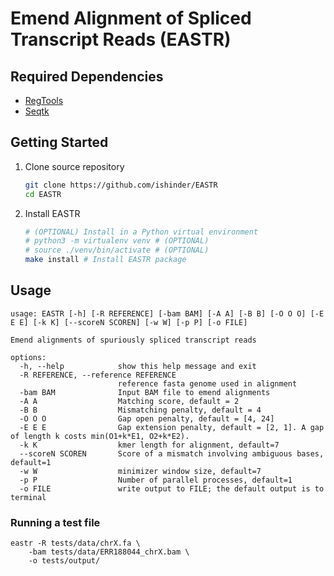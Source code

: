 # Emend Alignment of Spliced Transcript Reads (EASTR)

<!-- TODO: Give a quick sentence or two to explain what this should do/give you. -->
## Required Dependencies

- [RegTools](https://regtools.readthedocs.io/en/latest/)
- [Seqtk](https://github.com/lh3/seqtk)

## Getting Started

1. Clone source repository

	```bash
	git clone https://github.com/ishinder/EASTR
	cd EASTR
	```

2. Install EASTR
	```bash
	# (OPTIONAL) Install in a Python virtual environment
	# python3 -m virtualenv venv # (OPTIONAL)
	# source ./venv/bin/activate # (OPTIONAL)
	make install # Install EASTR package
	```

## Usage
```shell
usage: EASTR [-h] [-R REFERENCE] [-bam BAM] [-A A] [-B B] [-O O O] [-E E E] [-k K] [--scoreN SCOREN] [-w W] [-p P] [-o FILE]

Emend alignments of spuriously spliced transcript reads

options:
  -h, --help            show this help message and exit
  -R REFERENCE, --reference REFERENCE
                        reference fasta genome used in alignment
  -bam BAM              Input BAM file to emend alignments
  -A A                  Matching score, default = 2
  -B B                  Mismatching penalty, default = 4
  -O O O                Gap open penalty, default = [4, 24]
  -E E E                Gap extension penalty, default = [2, 1]. A gap of length k costs min(O1+k*E1, O2+k*E2).
  -k K                  kmer length for alignment, default=7
  --scoreN SCOREN       Score of a mismatch involving ambiguous bases, default=1
  -w W                  minimizer window size, default=7
  -p P                  Number of parallel processes, default=1
  -o FILE               write output to FILE; the default output is to terminal
```

### Running a test file


<!-- TODO: Explain what output you are expected to see and brief explanation -->
```shell
eastr -R tests/data/chrX.fa \
    -bam tests/data/ERR188044_chrX.bam \
    -o tests/output/
```

